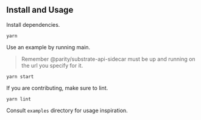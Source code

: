 ## Install and Usage

Install dependencies.
```
yarn
```

Use an example by running main.
> Remember @parity/substrate-api-sidecar must be up and running on the url you specify for it.
```
yarn start
```

If you are contributing, make sure to lint.
```
yarn lint
```

Consult `examples` directory for usage inspiration.

